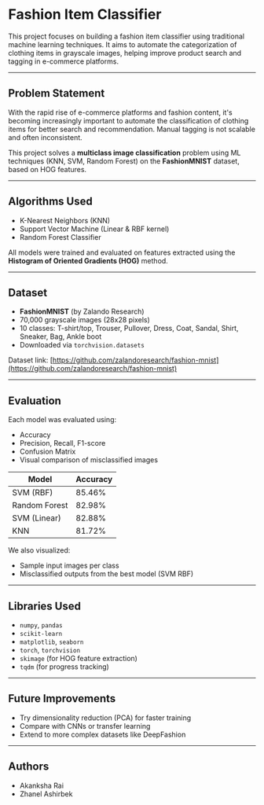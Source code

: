# Fashion Item Classifier 

This project focuses on building a fashion item classifier using traditional machine learning techniques. It aims to automate the categorization of clothing items in grayscale images, helping improve product search and tagging in e-commerce platforms.

---

## Problem Statement

With the rapid rise of e-commerce platforms and fashion content, it's becoming increasingly important to automate the classification of clothing items for better search and recommendation. Manual tagging is not scalable and often inconsistent.

This project solves a **multiclass image classification** problem using ML techniques (KNN, SVM, Random Forest) on the **FashionMNIST** dataset, based on HOG features.

---

## Algorithms Used

- K-Nearest Neighbors (KNN)
- Support Vector Machine (Linear & RBF kernel)
- Random Forest Classifier

All models were trained and evaluated on features extracted using the **Histogram of Oriented Gradients (HOG)** method.

---

##  Dataset

- **FashionMNIST** (by Zalando Research)  
- 70,000 grayscale images (28x28 pixels)  
- 10 classes: T-shirt/top, Trouser, Pullover, Dress, Coat, Sandal, Shirt, Sneaker, Bag, Ankle boot  
- Downloaded via `torchvision.datasets`

Dataset link: [https://github.com/zalandoresearch/fashion-mnist](https://github.com/zalandoresearch/fashion-mnist)

---

## Evaluation

Each model was evaluated using:

- Accuracy
- Precision, Recall, F1-score
- Confusion Matrix
- Visual comparison of misclassified images

| Model         | Accuracy |
|---------------|----------|
| SVM (RBF)     | 85.46%   |
| Random Forest | 82.98%   |
| SVM (Linear)  | 82.88%   |
| KNN           | 81.72%   |

 We also visualized:
- Sample input images per class
- Misclassified outputs from the best model (SVM RBF)

---

## Libraries Used

- `numpy`, `pandas`
- `scikit-learn`
- `matplotlib`, `seaborn`
- `torch`, `torchvision`
- `skimage` (for HOG feature extraction)
- `tqdm` (for progress tracking)

---

## Future Improvements

- Try dimensionality reduction (PCA) for faster training
- Compare with CNNs or transfer learning
- Extend to more complex datasets like DeepFashion

---

## Authors

- Akanksha Rai  
- Zhanel Ashirbek

